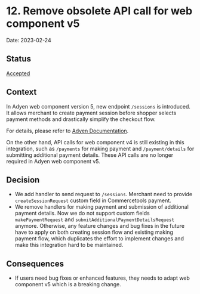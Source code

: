 # 12. Remove obsolete API call for web component v5

Date: 2023-02-24

## Status

[Accepted](https://github.com/commercetools/commercetools-adyen-integration/pull/1050)

## Context

In Adyen web component version 5, new endpoint `/sessions` is introduced. It allows merchant to create payment session
before shopper selects payment methods and drastically simplify the checkout flow.

For details, please refer to [Adyen Documentation](https://docs.adyen.com/online-payments/web-components).

On the other hand, API calls for web component v4 is still existing in this integration, such as `/payments` for making payment and
`/payment/details` for submitting additional payment details. These API calls are no longer required in Adyen web component v5.

## Decision

- We add handler to send request to `/sessions`. Merchant need to provide `createSessionRequest` custom field in Commercetools payment.
- We remove handlers for making payment and submission of additional payment details. Now we do not support custom fields `makePaymentRequest` and `submitAdditionalPaymentDetailsRequest` anymore. Otherwise, any feature changes and bug fixes in the future have to apply on 
both creating session flow and existing making payment flow, which duplicates the effort to implement changes and make this integration hard to be maintained.    

## Consequences
- If users need bug fixes or enhanced features, they needs to adapt web component v5 which is a breaking change.

